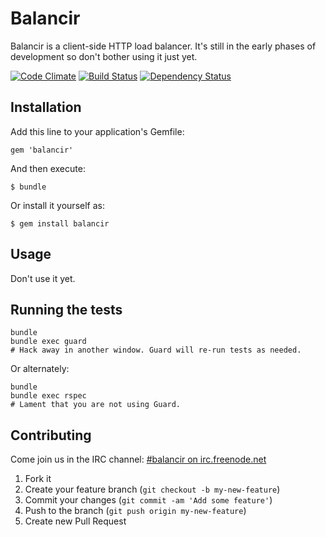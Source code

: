# Balancir

Balancir is a client-side HTTP load balancer. It's still in the early phases
of development so don't bother using it just yet.

[![Code Climate](https://codeclimate.com/github/mkb/balancir.png)](https://codeclimate.com/github/mkb/balancir)
[![Build Status](https://travis-ci.org/mkb/balancir.png?branch=master)](https://travis-ci.org/mkb/balancir)
[![Dependency Status](https://gemnasium.com/mkb/balancir.png)](https://gemnasium.com/mkb/balancir)

## Installation

Add this line to your application's Gemfile:

    gem 'balancir'

And then execute:

    $ bundle

Or install it yourself as:

    $ gem install balancir

## Usage

Don't use it yet.

## Running the tests

    bundle
    bundle exec guard
    # Hack away in another window. Guard will re-run tests as needed.

Or alternately:

    bundle
    bundle exec rspec
    # Lament that you are not using Guard.

## Contributing

Come join us in the IRC channel: [\#balancir on irc.freenode.net](http://webchat.freenode.net/?channels=balancir)

1. Fork it
2. Create your feature branch (`git checkout -b my-new-feature`)
3. Commit your changes (`git commit -am 'Add some feature'`)
4. Push to the branch (`git push origin my-new-feature`)
5. Create new Pull Request

